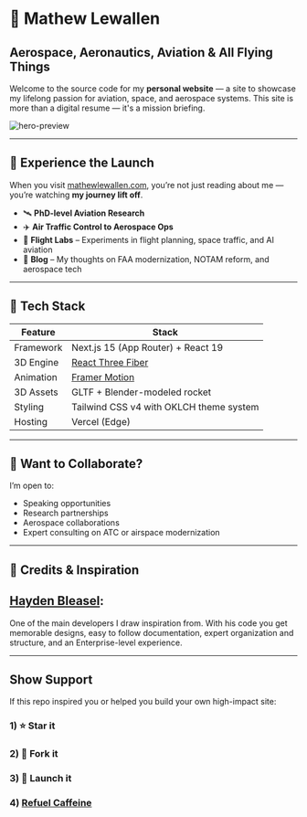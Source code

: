 # 🚀 Mathew Lewallen
## Aerospace, Aeronautics, Aviation & All Flying Things

Welcome to the source code for my **personal website** — a site to showcase my lifelong passion for aviation, space, and aerospace systems. This site is more than a digital resume — it's a mission briefing.

![hero-preview](public/preview.jpg)

---

## 🌌 Experience the Launch

When you visit [mathewlewallen.com](https://mathewlewallen.com), you’re not just reading about me — you’re watching **my journey lift off**.

- 🛰️ **PhD-level Aviation Research** 
- ✈️ **Air Traffic Control to Aerospace Ops**
- 🧭 **Flight Labs** – Experiments in flight planning, space traffic, and AI aviation  
- 🧠 **Blog** – My thoughts on FAA modernization, NOTAM reform, and aerospace tech

---

## 🧱 Tech Stack

| Feature       | Stack                                     |
|---------------|--------------------------------------------|
| Framework     | Next.js 15 (App Router) + React 19         |
| 3D Engine     | [React Three Fiber](https://github.com/pmndrs/react-three-fiber) |
| Animation     | [Framer Motion](https://www.framer.com/motion/) |
| 3D Assets     | GLTF + Blender-modeled rocket              |
| Styling       | Tailwind CSS v4 with OKLCH theme system    |
| Hosting       | Vercel (Edge)                              |

---

## 🛫  Want to Collaborate?

I’m open to:
- Speaking opportunities
- Research partnerships
- Aerospace collaborations
- Expert consulting on ATC or airspace modernization

---

## 📸 Credits & Inspiration

## [Hayden Bleasel](https://github.com/haydenbleasel):
One of the main developers I draw inspiration from. With his code you get memorable designs, easy to follow documentation, expert organization and structure, and an Enterprise-level experience.

---

## Show Support

If this repo inspired you or helped you build your own high-impact site:

### 1) ⭐️ Star it
### 2) 🍴 Fork it
### 3) 🚀 Launch it
### 4) [Refuel Caffeine](https://buymeacoffee.com/mathewlewallen)
